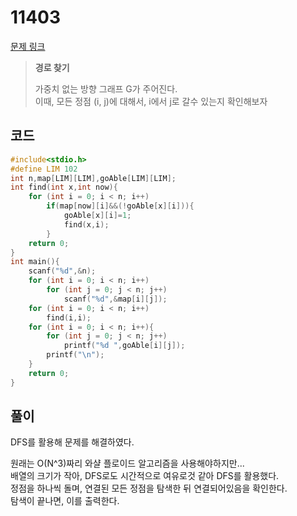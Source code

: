 # 11403

[문제 링크](https://www.acmicpc.net/problem/11403)

> __경로 찾기__
>
> 가중치 없는 방향 그래프 G가 주어진다.  
> 이때, 모든 정점 (i, j)에 대해서, i에서 j로 갈수 있는지 확인해보자  

## 코드

```c
#include<stdio.h>
#define LIM 102
int n,map[LIM][LIM],goAble[LIM][LIM];
int find(int x,int now){
    for (int i = 0; i < n; i++)
        if(map[now][i]&&(!goAble[x][i])){
            goAble[x][i]=1;
            find(x,i);
        }
    return 0;
}
int main(){
    scanf("%d",&n);
    for (int i = 0; i < n; i++)
        for (int j = 0; j < n; j++)
            scanf("%d",&map[i][j]);
    for (int i = 0; i < n; i++)
        find(i,i);
    for (int i = 0; i < n; i++){
        for (int j = 0; j < n; j++)
            printf("%d ",goAble[i][j]);
        printf("\n");
    }
    return 0;
}
```

## 풀이

DFS를 활용해 문제를 해결하였다.  

원래는 O(N^3)짜리 와샬 플로이드 알고리즘을 사용해야하지만...  
배열의 크기가 작아, DFS로도 시간적으로 여유로것 같아 DFS를 활용했다.  
정점을 하나씩 돌며, 연결된 모든 정점을 탐색한 뒤 연결되어있음을 확인한다.  
탐색이 끝나면, 이를 출력한다.  

